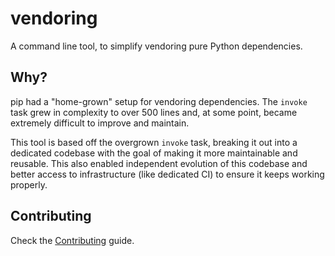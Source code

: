 # vendoring

A command line tool, to simplify vendoring pure Python dependencies.

## Why?

pip had a "home-grown" setup for vendoring dependencies. The `invoke` task grew in complexity to over 500 lines and, at some point, became extremely difficult to improve and maintain.

This tool is based off the overgrown `invoke` task, breaking it out into a dedicated codebase with the goal of making it more maintainable and reusable. This also enabled independent evolution of this codebase and better access to infrastructure (like dedicated CI) to ensure it keeps working properly.

## Contributing

Check the [Contributing](CONTRIBUTING.md) guide.

